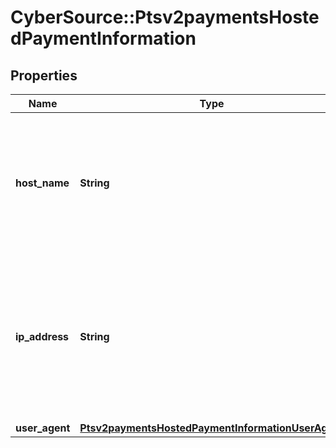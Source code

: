 # CyberSource::Ptsv2paymentsHostedPaymentInformation

## Properties
Name | Type | Description | Notes
------------ | ------------- | ------------- | -------------
**host_name** | **String** | The title of the hosted payment page, displayed in the browser&#39;s tab. If not set, defaults to the title set in the merchant configuration.  | [optional] 
**ip_address** | **String** | URL of the merchant&#39;s logo to be displayed in Klarna&#39;s hosted payment page. If not set, defaults to the logo set in the merchant configuration.  | [optional] 
**user_agent** | [**Ptsv2paymentsHostedPaymentInformationUserAgent**](Ptsv2paymentsHostedPaymentInformationUserAgent.md) |  | [optional] 


